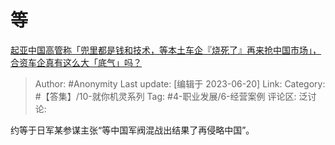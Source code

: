 # 等
[起亚中国高管称「兜里都是钱和技术，等本土车企『烧死了』再来抢中国市场」，合资车企真有这么大「底气」吗？](https://www.zhihu.com/question/606938136/answer/3081915461)

> Author: #Anonymity
> Last update: [编辑于 2023-06-20]
> Link:
> Category: #【答集】/10-就你机灵系列
> Tag: #4-职业发展/6-经营案例
> 评论区:
> 泛讨论:

约等于日军某参谋主张“等中国军阀混战出结果了再侵略中国”。
